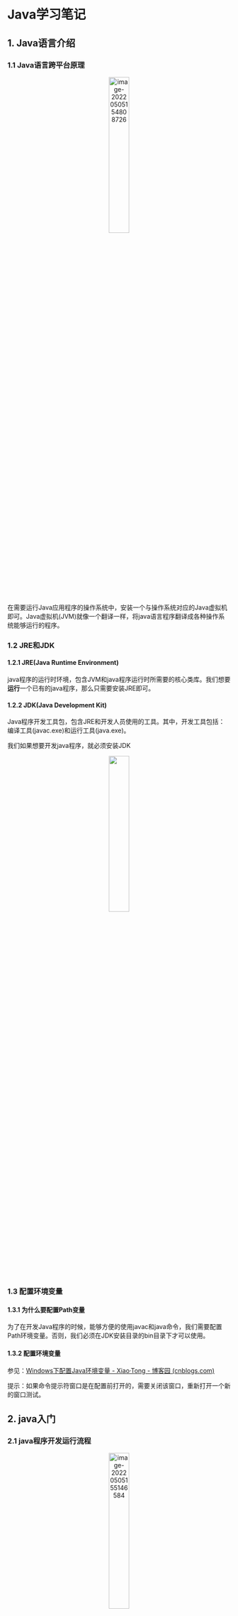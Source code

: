 # Java学习笔记

## 1. Java语言介绍

### 1.1 Java语言跨平台原理

<center><img src="../99.Figure/02-001/image-20220505154808726.png" alt="image-20220505154808726" width=30%/></center>


在需要运行Java应用程序的操作系统中，安装一个与操作系统对应的Java虚拟机即可。Java虚拟机(JVM)就像一个翻译一样，将java语言程序翻译成各种操作系统能够运行的程序。



### 1.2 JRE和JDK

#### 1.2.1 JRE(Java Runtime Environment)

java程序的运行时环境，包含JVM和java程序运行时所需要的核心类库。我们想要**运行**一个已有的java程序，那么只需要安装JRE即可。

#### 1.2.2 JDK(Java Development Kit)

Java程序开发工具包，包含JRE和开发人员使用的工具。其中，开发工具包括：编译工具(javac.exe)和运行工具(java.exe)。

我们如果想要开发java程序，就必须安装JDK

<center><img src="../99.Figure/02-001/1.png" width=30% /></center>



### 1.3 配置环境变量

#### 1.3.1 为什么要配置Path变量

为了在开发Java程序的时候，能够方便的使用javac和java命令，我们需要配置Path环境变量。否则，我们必须在JDK安装目录的bin目录下才可以使用。

#### 1.3.2 配置环境变量

参见：[Windows下配置Java环境变量 - Xiao·Tong - 博客园 (cnblogs.com)](https://www.cnblogs.com/xiaotong-sun/p/16139038.html)

提示：如果命令提示符窗口是在配置前打开的，需要关闭该窗口，重新打开一个新的窗口测试。



## 2. java入门

### 2.1 java程序开发运行流程

<center><img src="../99.Figure/02-001/image-20220505155146584.png" alt="image-20220505155146584" width=30% /></center>

### 2.2 HelloWorld案例

```java
// HelloWorld.java
public class HelloWorld {
    public static void main(String[] args) {
        System.out.println("HelloWorld");
    }
}
```

在命令提示符窗口，编译并运行

- 编译：javac HelloWorld.java
- 运行:  java HelloWorld



## 3. java基础语法

### 3.1 关键字

- 关键字的字母全部小写
- 常用的代码编辑器，针对关健字有特殊颜色标记。
- 例如：`public`, `class`, `static`, `void`等。



### 3.2 常量

常量：在程序运行过程中，其值不可以发生改变的量。

| **常量类型** |                **说明**                | **举例**       |
| :----------: | :------------------------------------: | :------------- |
|  字符串常量  |          用双引号括起来的内容          | "HelloWorld"   |
|   整数常量   |             不带小数的数字             | 666， -8       |
|   小数常量   |              带小数的数字              | 1.1， 3.14     |
|   字符常量   |          用单引号括起来的内容          | 'A', '0', '我' |
|   布尔常量   |            布尔值，表示真假            | true，false    |
|    空常量    | 一个特殊的值：空值(空常量不能直接输出) | null           |



### 3.3 数据类型

#### 3.3.1 类型

java是强类型语言，对于每一种数据都给出明确的数据类型，不同的数据类型分配不同的内存空间，因此它们表示的数据大小也是不一样的。

<center><img src="../99.Figure/02-001/2.png" width=40% /></center>



#### 3.3.2 内存占用和取值范围

<center><img src="../99.Figure/02-001/3.png" width=40% /></center>



### 3.4 变量

变量：在程序运行过程中，其值可以发生改变的量

从本质上讲，变量是内存中的一小块区域。

#### 3.4.1 变量定义

- 格式：数据类型 变量名 = 变量值
- 范例：`int a = 10`

**注意事项：**

1. 整数变量默认类型为int， 浮点数变量默认为double
2. 变量名字不能重复
3. 变量未赋值不能使用
4. long类型的变量定义时，为了防止整数过大，后面要加L
5. float类型的变量定义时，为了防止类型不兼容，后面要加F

```java
public class VariableDemo {
    public static void main(String[] args) {
        long l = 10000000000L;	// 不能这样声明：long l = 10000000000
        System.out.println(l);
        float f = 3.14f;		// 不能这样声明：float f = 3.14
        System.out.println(f);
    }
}
```



### 3.5 标识符

#### 3.5.1 规则

1. 由数字、字母、下划线(`_`)和美元符(`$`)组成
2. 不能以数字开头
3. 不能是关键字
4. 区分大小写



#### 3.5.2 常见命名约定

<center><img src="../99.Figure/02-001/4.png" width=40% /></center>



### 3.6 类型转换

#### 3.6.1 自动类型转换

将一个表示**数据范围小**的数值或变量赋值给另一个表示**数据范围大**的变量。

<center><img src="../99.Figure/02-001/image-20220505155213387.png" alt="image-20220505155213387" width=40% /></center>



#### 3.6.2 强制类型转换

将一个表示**数据范围大**的数值或变量赋值给另一个表示**数据范围小**的变量。

- 格式：目标数据类型 变量名 = (目标数据类型)值或者变量
- 范例：`int k = (int)88.88`



### 3.7 算术运算符

| 符号 | 作用 |
| :--: | :--: |
|  +   |  加  |
|  -   |  减  |
|  *   |  乘  |
|  /   |  除  |
|  %   | 取余 |

注意：整数相除只能得到整数，要想得到小数，必须有浮点数的参与



#### 3.7.1 字符串的“+”操作

```java
public class VariableDemo {
    public static void main(String[] args) {
        System.out.println("hello" + "world");
        // "helloworld"
        System.out.println("helloWorld" + 666);
        // "helloWorld666"
        System.out.println("helloWorld" + 6 + 66);
        // "helloWorld666"
        System.out.println(1 + 99 + "hello");
        // "100hello"   !!!!
    }
}
```



### 3.8 逻辑运算符

| 符号 |   作用   |                   说明                   |
| :--: | :------: | :--------------------------------------: |
|  &   |  逻辑与  |           结果均为true则为true           |
|  \|  |  逻辑或  |          结果均为false则为false          |
|  ^   | 逻辑异或 |     结果不同则为true，相同则为false      |
|  !   |  逻辑非  | 结果为true则为false，结果为false则为true |



### 3.9 短路逻辑运算符

| 符号 |  作用  |           说明           |
| :--: | :----: | :----------------------: |
|  &&  | 短路与 | 如果左边为假，右边不执行 |
| \|\| | 短路或 |   左边为真，右边不执行   |



### 3.10 三元运算符

- 格式：关系表达式?表达式1：表达式2
- 范例：a>b?a:b;

计算规则：

1. 首先计算关系表达式的值
2. 如果值为true，表达式1的值就是运算结果
3. 如果值为false，表达式2的值就是运算结果



### 3.11 数据输入

**Scanner使用的基本步骤**

:one: 导包

```java
import java.util.Scanner;
// 导包的动作必须出现在类定义的上边
```

:two: 创建对象

```java
Scanner sc = new Scanner(System.in);
```

:three: 接收数据

```java
int i = sc.nextInt();
```



### 3.12 Random

作用：用于产生一个随机数

使用步骤:

:one: 导包

```java
import java.util.Random;
```

:two: 创建对象

```java
Random r = new Random();
```

:three: 获取随机数

```java
int number = r.nextInt(10);
// 获取随机数的范围为：[0,10), 包括0，但不包括10
```



### 3.13 数组

数据是一种用来存储==多个相同类型数据==的存储类型

#### 3.13.1 数组的定义格式

- 格式一： 数据类型`[]`  变量名
- 范例：`int[] arr`



- 格式二： 数据类型  变量名`[]`
- 范例：`int arr[]`

**注意：**这两种格式在使用上是等价的，但推荐第一种格式。



#### 3.13.2 数组的初始化

**动态初始化：**初始化时仅指定数组长度，由系统为数组分配初始值。

- 格式：数据类型`[]`  变量名 = new 数据类型`[数组长度]`
- 范例：`int[] arr = new int[3];`

**静态初始化：**初始化时，指定每个数组元素的初始值，由系统决定数组长度。

- 格式：数据类型`[]` 变量名 = new 数据类型`[]` {数据1， 数据2， 数据3}；
- 范例：`int[] arr = new int[] {1, 2, 3};`
- 简化格式：`int[] arr = {1, 2, 3};`



#### 3.13.3 内存分配

<center><img src="../99.Figure/02-001/13.png" width=40% /></center>





## 4. java流程控制

### 4.1 流程控制语句分类

- 顺序结构
- 分支结构`if`, `switch`
- 循环结构`for`, `while`, `do...while`



### 4.2 switch语句格式

```
switch(表达式) {
	case 值1:
		语句体1;
		break;
	case 值2:
		语句体2;
		break;
	...
	default:
		语句体n+1;
		break;
}
```

**注意事项： case穿透**

如果在一个语句体结束之后，没有break，就会继续执行下面的case，直到遇到break为止。合理利用case穿透现象可以简化程序。

```java
// case穿透现象的应用示例
switch(month) {
    case 1:
    case 2:
    case 12:
        System.out.println("冬季");
        break;
    case 3:
    case 4:
    case 5:
        System.out.println("春季");
        break;
}
```





## 5. IDEA的安装与使用



### 5.1 IDEA概述

IDEA是用于Java语言开发的集成环境，它是业界公认的目前用于java程序开发的最好的工具。

**集成环境：**把代码==编写、编译、执行、调试==等多种功能综合到一起的开发工具



### 5.2 IDEA创建项目流程

:one: 创建空项目

<center><img src="../99.Figure/02-001/5.png" width=40% /></center>

:two: 创建新模块

<center><img src="../99.Figure/02-001/6.png" width=40% /></center>

:three: 在模块下的src下创建一个包

<center><img src="../99.Figure/02-001/7.png" width=40% /></center>

:four: 在包下创建一个类

<center><img src="../99.Figure/02-001/8.png" width=40% /></center>

:five: 在类中编写代码

:six: 在idea中执行程序(生成的class文件在out目录下)

<center><img src="../99.Figure/02-001/9.png" width=40% /></center>



### 5.3 IDEA项目结构

<center><img src="../99.Figure/02-001/10.png" width=40% /></center>





### 5.4 IDEA中内容辅助键和快捷键

#### 5.4.1 内容辅助键

- 快速生成语句
    - 快速生成main()方法：`psvm，回车` 或者 `main， 回车`
    - 快速生成输出语句：`sout, 回车`
- 内容辅助键
    - `Ctrl + Alt + space`: 内容提示， 代码补全等(新版本可能无法使用，直接tab即可)。

#### 5.4.2 注释键

- 单行注释：选中代码，`ctrl + /`
- 多行注释：选中代码，`ctrl + shift + /`



### 5.5 IDEA中模块操作

- 新建模块：操作见上面创建项目

- 删除模块

    <center><img src="../99.Figure/02-001/11.png" width=40% /></center>

- 导入模块

    <center><img src="../99.Figure/02-001/12.png" width=40% /></center>



## 6. java初级进阶

### 6.1 方法

#### 6.1.1 方法概述

- ==方法==是将具有独立功能的代码块组织成为一个整体，使其具有特殊的代码集。
- 方法必须先创建才能使用，该过程成为==方法定义==
- 方法创建后并不是直接运行的，需要手动使用后才可以执行，该过程称为==方法调用==。



#### 6.1.2 方法定义和调用

- 定义的格式：

    ```java
    public static void 方法名() {
        // 方法体
    }
    ```

- 调用的格式：

    ```java
    方法名();
    ```

- 带参数方法的定义：

    ```java
    public static void isEvenNumber(int a, int b) {
        // 方法体
    }
    ```



#### 6.1.3 方法的注意事项

- 方法==不能嵌套定义==
- void表示无返回值，可以省略return， 也可以单独的书写return，后面不加数据。
- 定义方法时，要做到==两个明确==
    - 明确返回值类型
    - 明确参数类型和数量



#### 6.1.4 方法重载

**方法重载**指同一个类中定义的多个方法之间的关系，这些方法只有满足下列条件才相会构成重载

- 多个方法在==同一个类中==
- 多个方法具有==相同的方法名==
- 多个方法的==参数不相同==或者==类型不同==或者==数量不同==

**特点：**

1. 重载仅对应方法的定义，与方法的调用无关
2. 重载仅针对同一个类中方法的==名称与参数进行识别==，与==返回值无关==，不能通过返回值来判断方法是否重载。
3. 在调用时，java虚拟机会通过==参数的不同==来区分同名的方法。



方法重载范例；

```java
/* 示例一 */
public class MethodDemo {
    public static void fn(int a) {
        // 方法体
    }
    public static void fn(double a) {
        // 方法体
    }
}

/* 示例二 */
public class MethodDemo {
    public static float fn(int a) {
        // 方法体
    }
    public static int fn(int a, int b) {
        // 方法体
    }
}
```





### 6.2 Debug

**Debug:**是供程序员使用的程序调试工具，它可以用于==查看程序的执行流程==，也可以用于追踪程序的执行过程来==调试程序==。

Debug调试又称为断点调试，断点其实是一个标记，告诉我们从哪里查看。



### 6.3 类和对象

#### 6.3.1 类

类的重要性：是java程序的基本组成单位

类的定义：是对现实生活中一类具有==共同属性==和==行为==的事物的抽象，确定对象将会拥有的属性和行为

类的组成：

- 属性：在类中通过==成员变量==来体现(类中方法外的变量)
- 行为：在类中通过==成员方法==来体现。



#### 6.3.2 类的定义

- 步骤：

    <center><img src="../99.Figure/02-001/image-20220505160300098.png" alt="image-20220505160300098" width=40% /></center>
    
- 格式：

    ```java
    public class 类名 {
        // 成员变量
        数据类型 变量1;
        数据类型 变量2;
        ....
        // 成员方法
        方法1;
        方法2;
        ....
    }
    ```

- 范例：

    ```java
    public class Phone {
        String brand;
        int price;
        
        public void call() {
            System.out.println("call");
        }
        
        public void sendMessage() {
            System.out.println("message");
        }
    }
    ```



#### 6..3.3 对象

**创建对象：**

- 格式：类名 对象名 = new 类名();
- 范例：`Phone p = new Phone();`

**使用对象：**

1. 使用成员变量
    - 格式：对象名.变量名
    - 范例：`p.brand`
2. 使用成员方法
    - 格式：对象名.方法名
    - 范例：`p.call()`

```java
public class PhoneDemo {
    public static void main(String[] args) {
        Phone p = new Phone();
        p.brand = "小米";
        p.price = 2999;
        System.out.println(p.brand);
        System.out.println(p.price);
        p.call();
        p.sendMessage();
    }
}
```



#### 6.3.4 对象内存图及调用过程

<center><img src="../99.Figure/02-001/14.png" width=40% />
<br>
<b>study方法调用完毕后，出栈，doHomework入栈 </b><br>
<img src="../99.Figure/02-001/15.png" width=40% /></center>






#### 6.3.5 成员变量和局部变量

<center><img src="../99.Figure/02-001/16.png" width=40% /></center>



### 6.4 ==封装==

#### 6.4.1 private关键字

- 是一个==权限修饰符==
- 可以修饰成员变量和成员方法
- 作用是：保护成员不被别的类使用，被private修饰的成员只在本类中才能访问

针对private关键字修饰的成员变量，如果需要被其他类使用，必须提供相应的操作

- 提供“get变量名()”方法，获取成员变量的值，方法用public修饰
- 提供“set变量名(参数)",用于设置成员变量的值，方法用public修饰

==通过以上方式可以处理输入数据的安全问题==



范例：

```java
package com.itheima02;

public class Student {
    String name;
    private int age;

    public void setAge(int a) {
        if (a >= 120 || a <= 0) {
            System.out.println("你输入的年龄有误");
        } else {
            age = a;
        }
    }

    public int getAge() {
        return age;
    }

    public void show() {
        System.out.println(name + "," + age);
    }
}


public class StudentDemo {
    public static void main(String[] args) {
        Student stu = new Student();
        stu.name = "小明";
        stu.setAge(-30);
        stu.show();
        stu.setAge(30);
        stu.show();
        System.out.println("getAge方法测试结果：" + stu.getAge());
    }
}

// OUT
你输入的年龄有误
小明,0
小明,30
getAge方法测试结果：30
```



#### 6.4.2 this关健字

1. this修饰的变量用于指代==成员变量==
    - 方法的形参如果与成员变量同名，不带this修饰的变量指的是形参，而不是成员变量
    - 方法的形参没有与成员变量同名，不带this修饰的变量指的是成员变量
2. this解决==局部变量隐藏成员变量的问题==
3. this：代表所在类的对象引用。==方法被哪个对象调用，this就代表哪个对象==。



#### 6.4.3 封装的概念

<center><img src="../99.Figure/02-001/17.png" width=40% /></center>



### 6.5 构造方法

构造方法是一种特殊方法，作用是在创建对象时完成对象数据的初始化。当一个类中没有构造方法，系统将默认给类一个无参的构造方法。·

构造函数基本上定义了两个规则。它们分别如下 :

1. **构造函数名称必须与其类名称相同**
2. **构造函数必须没有显式返回类型**



**基本格式:**

```java
public class 类名 {
    修饰符 类名(参数) {
        //内容
    }
}
// 范例
public class Student {
    public Student() {
        //内容
    }
}
```



**注意事项：**

<center><img src="../99.Figure/02-001/18.png" width=40% /></center>





**标准类的制作：**

<center><img src="../99.Figure/02-001/19.png" width=40% /></center>

**范例：**

```java
package com.itheima;

public class Student {
    // 成员变量
    private String name;
    private int age;

    // 构造方法
    public Student() {
    }

    public Student(String name, int age) {
        this.name = name;
        this.age = age;
    }

    // 成员方法
    public void setName(String name) {
        this.name = name;
    }

    public String getName() {
        return name;
    }

    public void setAge(int age) {
        this.age = age;
    }

    public int getAge() {
        return age;
    }

    public void show() {
        System.out.println(name + "," + age);
    }
}


public class StudentDemo {
    public static void main(String[] args) {
        // 无参构造
        Student s1 = new Student();
        s1.setName("小明");
        s1.setAge(30);
        s1.show();

        // 带参构造
        Student s2 = new Student("小刚", 20);
        s2.show();
    }
}
```



### 6.6 API

#### 6.6.1 API概述

API(Application Programming Interface):应用程序编程接口（本质上就是一些接口类，这些类中定义好了一些有用的方法）

Java API：指的就是JDK中提供的各种功能的java类。我们可以通过==帮助文档==来查看这些类。java.lang包下的类不需要导包。



#### 6.6.2 如何使用帮助文档

<center><img src="../99.Figure/02-001/image-20220505160424737.png" alt="image-20220505160424737" width=40%/></center>



### 6.7 String

#### 6.7.1 概述

<center><img src="../99.Figure/02-001/20.png" width=40% /></center>



#### 6.7.2 构造方法：

<center><img src="../99.Figure/02-001/21.png" width=40% /></center>



#### 6.7.3 String对象特点

1. 通过new创建的字符串对象，每一次new都会申请一个内存空间，即使内容相同，它们的地址也是不同的。
2. 通过`“”`方式给出的字符串，只要字符序列相同（顺序和大小写），无论在代码中出现几次，都只是一个String对象。



#### 6.7.4 字符串的比较

- 使用`==`作比较
    - 基本类型：比较的是==数据值==是否相同
    - 引用类型：比较的是==地址值==是否相同
- 使用`equals()`
    - 比较的是引用的内容是否相同。



#### 6.7.5 案例

##### 统计字符串中大写字母，小写字母，及数字个数。

```java
import java.util.Scanner;

public class StringCount {
    public static void main(String[] args) {
        Scanner sc = new Scanner(System.in);
        System.out.println("Please input the String:");
        String str = sc.nextLine();
        int count1 = 0, count2 = 0, count3 = 0;
        for (int i = 0; i < str.length(); i ++) {
            char ch = str.charAt(i);
            if (ch >= 'A' && ch <= 'Z') {
                count1 ++;
            }else if (ch >= 'a' && ch <= 'z') {
                count2 ++;
            } else if(ch >= '0' && ch <= '9') {
                count3 ++;
            }
        }
        System.out.println("大写字母：" + count1);
        System.out.println("小写字母：" + count2);
        System.out.println("数字：" + count3);
    }
}
```



##### 字符串反转

```java
import java.util.Scanner;

public class StringReverse {
    public static void main(String[] args) {
        Scanner sc = new Scanner(System.in);
        String str = sc.nextLine();
        String ans = reverse(str);
        System.out.println(ans);
    }

    public static String reverse(String str) {
        String ans = "";
        for (int i = str.length() - 1; i >= 0; i --) {
            ans += str.charAt(i);
        }
        return ans;
    }
}
```



### 6.8 StringBulider

#### 6.8.1 概述

<center><img src="../99.Figure/02-001/22.png" width=40% />
    <br><br>
    <img src="../99.Figure/02-001/23.png" width=40% /></center>



#### 6.8.2 范例

```java
// 范例1
public class StringBuilderDemo {
    public static void main(String[] args) {
        StringBuilder sb = new StringBuilder();
        // 链式编程
        sb.append("hello").append(" world").append(" 123");
        System.out.println(sb);
    }
}


// 范例2
public class StringBuilderDemo {
    public static void main(String[] args) {
        int[] arr = {1, 2, 3};
        System.out.println(arrayToString(arr));
        String str = "abcd";
        System.out.println(myRverse(str));
    }

    public static String arrayToString(int[] arr) {
        StringBuilder sb = new StringBuilder("[");
        for (int i = 0; i < arr.length; i ++) {
            sb.append(i);
            if (i < arr.length - 1) {
                sb.append(",");
            }
        }
        sb.append("]");
        return sb.toString();
    }

    public static String myRverse(String str) {
        StringBuilder sb = new StringBuilder(str);
        return sb.reverse().toString();
    }
}
```



<center><img src="../99.Figure/02-001/24.png" width=40% /></center>





### 6.9 集合

#### 6.9.1 集合概述

集合类的特点：提供一种==存储空间可变==的存储模型，存储的数据容量可以发生改变。

**案例：集合存储学生对象，并遍历**

```java
// 定义学生类
public class Student {
    // 成员变量
    private String name;
    private int age;

    // 构造方法
    public Student() {
    }

    public Student(String name, int age) {
        this.name = name;
        this.age = age;
    }

    // 成员方法
    public void setName(String name) {
        this.name = name;
    }

    public String getName() {
        return name;
    }

    public void setAge(int age) {
        this.age = age;
    }

    public int getAge() {
        return age;
    }
}

// 遍历
public class ArrayListTest {
    public static void main(String[] args) {
        // 创建集合对象
        ArrayList<Student> array = new ArrayList<>();

        // 创建学生对象
        Student stu1 = new Student("小明", 18);
        Student stu2 = new Student("小刚", 13);
        Student stu3 = new Student("小李", 19);

        // 添加学生对象到集合中
        array.add(stu1);
        array.add(stu2);
        array.add(stu3);

        // 遍历集合
        for (int i = 0; i < array.size(); i++) {
            Student s = array.get(i);
            System.out.println(s.getName() + "," + s.getAge());
        }
    }
}
```



### 6.10 ==继承==

- java中类只支持单继承，不支持多继承
- java中类支持多层继承

#### 6.10.1 继承概述

继承是面向对象三大特征之一。可以使得子类具有父类的属性和方法，还可以在子类中重新定义，最佳属性和方法。

#### 6.10.2 格式

- 格式：public class 子类名 extends 父类名{}
- 范例：`public calss Zi extends Fu {}`
- Fu: 是父类，也称为基类、超类。
- Zi：是子类，也被称为派生类。



继承中子类的特点：

- 子类可以有父类的内容
- 子类可以有自己特有的内容

```java
// 父类
public class Fu {
    public void show() {
        System.out.println("show方法被调用");
    }
}

//子类
public class Zi extends Fu{
    public void method() {
        System.out.println("method方法被调用");
    }
}

// 测试类
public class Demo {
    public static void main(String[] args) {
        Fu f = new Fu();
        f.show();

        Zi z = new Zi();
        z.method();
        z.show();
    }
}
```



#### 6.10.3 继承的好处和缺点

<center><img src="../99.Figure/02-001/25.png" width=40% /></center>



#### 6.10.4 继承中变量的访问特点

在子类方法中访问一个变量的查找顺序：

1. 子类方法内部局部范围查找
2. 子类成员范围查找
3. 父类成员方法查找
4. 如果都没有就报错（不考虑父类的父类，但是如果父类还有父类也需检查）



#### 6.10.5 super

```java
// 父类
public class Fu {
    public int age = 40;
}

// 子类
public class Zi extends Fu {
    public int age = 20;

    public void show() {
        int age = 30;
        System.out.println(age);
        System.out.println(this.age); // 访问子类成员变量
        System.out.println(super.age); // 访问父类成员变量
    }
}

// 测试类
public class Demo {
    public static void main(String[] args) {
        Zi z = new Zi();
        z.show();
    }
}
```

<center><img src="../99.Figure/02-001/26.png" width=40% /></center>



#### 6.10.6 继承中构造方法的访问特点

<center><img src="../99.Figure/02-001/27.png" width=40% /></center>





#### 6.10.7 继承中成员方法的访问特点

通过子类对象访问一个方法

- 子类成员范围查找
- 父类成员范围查找
- 都没有则报错（不考虑父类的父类）



#### 6.10.8 super内存图

<center><img src="../99.Figure/02-001/30.png" width=40% /></center>

<center><img src="../99.Figure/02-001/28.png" width=40% /></center>

<center><img src="../99.Figure/02-001/29.png" width=40% /></center>


#### 6.10.9 方法重写

方法重写：子类中出现了和父类中一模一样的方法声明

方法重写的应用：当子类需要父类的功能，而功能主体子类有自己特有的内容时，可以重写父类中的方法，这样，既沿袭了父类的功能，又定义了子类特有的内容。

==@Override==

- 是一个注解。
- 可以帮助我们检查重写方法的方法声明的正确性。



**注意事项：**

1. 私有方法不能被重写（父类私有成员子类是不能继承的）
2. 子类方法访问权限不能更低(public  > 默认 > 私有)



### 6.11 包

#### 6.11.1 概述

包其实就是文件夹

作用：对类进行分类管理

包的定义格式

- 格式：package 包名； （多级包用`.`分开
- 范例：`package com.itheima;`

<center><img src="../99.Figure/02-001/31.png" width=40% /></center>



#### 6.11.2 导包

```java
// 格式
import cn.itcast.Teacher
```



### 6.12 修饰符

- 权限修饰符

    <center><img src="../99.Figure/02-001/32.png" width=40% /></center>

- 状态修饰符

    - final：是最终的意思，可以修饰成员方法，成员变量，类

        - 修饰方法时：表示该方法是最终方法，==不能被重写==
        - 修饰变量时：表示该变量是常量，==不能再次被赋值==
            - 变量是基本类型时：final修饰指的是==基本类型的数据值==不能发生改变。
            - 变量是引用类型时：final修饰指的是==引用类型的地址值==不能发生改变，但地址里面的内容是可以改变的。
        - 修饰类：表明该类是最终类，==不能被继承==

    - static：是静态的意思，可以修饰成员方法，成员变量（有点像全局变量的意思）

        - 被类的所有对象共享

        - 可以通过类名调用（推荐），也可以通过对象名调用

            <center><img src="../99.Figure/02-001/33.png" width=40% /></center>



### 6.13 ==多态==

#### 6.13.1 多态概述

同一个对象，在不同时刻表现出来的不同状态

> 举例：学生
>
> 我们可以说学生是学生： `Student stu = new Student();`
>
> 我们也可以说学生是人：`Person stu = new Student();`
>
> 这里学生在不同时刻表现出来了不同的形态，这就是多态。



多态的前提和体现

- 有继承或实现的关系
- 有方法重写
- 有父(类/接口)引用指向(子/实现)类对象



#### 6.13.2 多态中成员访问特点

- 成员变量：编译看左边，执行也看左边
- 成员方法：编译看左边，执行看右边

为什么成员变量和成员方法的访问不一样呢？

- 因为成员方法有重写，而成员变量没有。



#### 6.13.3 多态的好处和弊端

- 好处：提高了程序的拓展性
    - 具体体现：定义方法时，使用父类型作为参数，将来在使用的时候，使用具体的子类型参与操作
- 弊端：不能使用子类的特有功能。



#### 6.13.4 多态中的转型

- 向上转型
    - 从子到父
    - 父类引用==指向==子类对象
- 向下转型
    - 从父到子
    - 父类引用==转为==子类对象



```java
public class Demo {
    public static void main(String[] args) {
        // 多态
    	Animal a = new Cat(); // 向上转型
        
        Cat c = (Cat)a; // 向下转型
        
    }
}
```





### 6.14 抽象类

#### 6.14.1 概念

在java中，一个没有方法体的方法定义为抽象方法， 而类中如果有抽象方法，该类必须定义为抽象类。==（抽象方法必须放在抽象类中，而抽象类中不一定要有抽象方法）==

```java
// 抽象类
public abstract class Animal {
    // 抽象方法
    public abstract void eat();
}
```

**特点:**

<center><img src="../99.Figure/02-001/34.png" width=40% /></center>



#### 6.14.2 抽象类的成员特点

<center><img src="../99.Figure/02-001/35.png" width=40% /></center>


### 6.15 接口

接口是一种==公共的规范标准==，java中的接口更多的体现在==对行为的抽象上==。

#### 6.15.1 接口的特点

- 接口用`interface`修饰
    - `public interface 接口名 {}`
- 类实现接口用`implements`表示
    - `public class 类名 implements 接口名 {}`
- 接口不能实例化
    - 可用参照多态的方式，通过实现类对象实例化，这叫接口多态。
- 接口的实现类
    - 要么重写接口中的所有抽象方法
    - 要么是抽象类



#### 6.15.2 接口的成员特点

<center><img src="../99.Figure/02-001/36.png" width=40% /></center>



#### 6.15.3 类和接口的关系

<center><img src="../99.Figure/02-001/37.png" width=40% /></center>



#### 6.15.4 抽象类和接口的区别

<center><img src="../99.Figure/02-001/38.png" width=40% /></center>



**以报警门案例展示抽象类和接口的用法**

```java
public interface Alarm {
    void alarm();
}

public abstract class Door {
    public abstract void open();
    public abstract void close();
}

public class AlarmDoor extends Door implements Alarm {
    public void open() {
        //
    }
    
    public void close() {
        //
    }
    
    public void alarm() {
        //
    }
}
```

**强调：抽象类是对事物的抽象，而接口是对行为的抽象**



## 7. java中级进阶

### 7.1 类名&抽象类名&接口名作为形参和返回值

#### 7.1.1 类名作为形参和返回值

- 方法的形参是类名，其实需要的是类的对象
- 方法的返回值是类名，其实返回的是类的对象



#### 7.1.2 抽象类名作为形参和返回值

**注意：抽象类是不能实例化的，因此我们需要采用多态的方法来创建抽象类对象。**

- 方法的形参是抽象类名，其实需要的是==该抽象类的子类的对象==
- 方法的返回值是抽象类名，其实返回的是==该抽象类的子类的对象==



#### 7.1.3 接口名作为形参和返回值

**注意：接口是不能实例化的，因此我们需要采用多态的方法来创建接口的实现类对象。**

- 方法的形参是接口名，其实需要的是==该接口的实现类对象==
- 方法的返回值是接口名，其实返回的是==该接口的实现类对象==



### 7.2 内部类

#### 7.2.1 概述

概述：内部类就是在一个类里面定义的类

格式：

```java
public class 类名 {
    // 外部类
    public class 类名 {
        // 内部类
    }
}
```



内部类访问特点：

- 内部类可以直接访问外部类的成员，包括私有。
- 外部类要访问内部类的成员，必须创建对象



#### 7.2.2 成员内部类

按照内部类在类中的定义位置不同，可以分为如下两种形式：

- 在类的成员位置：成员内部类
- 在类的局部位置：局部内部类



成员内部类，外界如何创建对象并使用？

- 格式：`外部类名.内部类名 对象名 = 外部类对象.内部类对象`;
- 范例：`Outer.Inner oi = new Outer().new Inner();`



**成员内部类常见修饰符：**private

如果我们的内部类不想轻易被任何人访问，可以选择使用private修饰内部类，这样我们就无法通过创建对象的方法来访问，想要访问只需要在外部类中定义一个public修饰的方法，间接调用。这样做的好处就是，我们可以在这个public方法中增加一些判断语句，起到数据安全的作用。

```java
  public class Outer {
      private class Inner {
          public void show() {
              System.out.println(“密码备份文件”);
          }
      }
      
      public void method() {
          if(你是管理员){
              Inner i = new Inner();
              i.show();
          }else {
              System.out.println(“你没有权限访问”);
          }
      }
  }
```

下面我们给出一个更加规范的写法

```java
  public class Outer {
      private class Inner {
          public void show() {
              System.out.println(“密码备份文件”);
          }
      }
      //使用getXxx()获取成员内部类，可以增加校验语句（文中省略）
      public Inner getInner() {
          return new Inner();
      }
      
      public static void main(String[] args) {
          Outer outer = new Outer();
          Outer.Inner inner = outer.getInner();
          inner.show();
      }
  }
```



#### 7.2.3 局部内部类

**特点**

- 局部内部类是在方法中定义的类，所以外界是无法直接使用的，需要在方法内部创建对象并使用。
- 局部内部类可以直接访问外部类的成员，也可以访问方法内的局部变量



**格式：**

```java
 public class Outer {
      public void method(){
          class Inner {
          }
      }
  }
```



**访问时：**

```java
  //在局部位置，可以创建内部类对象，通过对象调用和内部类方法
  public class Outer {
      private int age = 20;
      public void method() {
          final int age2 = 30;
          class Inner { // 注意：不能加public和private修饰
              public void show() {
                  System.out.println(age);
                  //从内部类中访问方法内变量age2，需要将变量声明为最终类型。
                  System.out.println(age2);
              }
          }
          
          Inner i = new Inner();
          i.show();
      }
  }
```



#### 7.2.4 匿名内部类

> 一个没有名字的类，是内部类的简化写法

**前提：**需要存在一个类（具体类或者抽象类均可）或者接口

**格式：**

```java
  new 类名或者接口名() {
      重写方法();
  }
```

**本质：其实是继承该类或者实现接口的子类匿名==对象==**

**范例：**

```java
// 接口
public interface Inter {
    void show();
}

// 外部类
public class Outer {
  	public void method() {
        // 匿名内部类
        new Inter() {
            @Override
            public void show() {
                System.out.println("单次匿名内部类")
            }
        }.show;
        
        Inter i = new Inter() {
            @Override
            public void show() {
                System.out.println("多次匿名内部类");
            }
        };
        i.show;
        i.show;
    }
}
```



**匿名内部类在开发中的使用**

我们在开发的时候，会看到抽象类，或者接口作为参数。

而这个时候，实际需要的是一个子类对象。

如果该方法仅仅调用一次，我们就可以使用匿名内部类的格式简化



### 7.3 Object类

**Object是类层次结构的根，每个类都可以将Object作为超类。所有的类都直接或间接地继承自该类**

<center><img src="../99.Figure/02-001/39.png" width=40% /></center>



通过快捷键`alt + insert`可以自动生成

方法重写的示例：

```java
package com.Demo;

import java.util.Objects;

public class Student {
    private String name;
    private String age;

    public Student() {}

    public Student(String name, String age) {
        this.name = name;
        this.age = age;
    }

    public String getAge() {
        return age;
    }

    public void setAge(String age) {
        this.age = age;
    }

    public String getName() {
        return name;
    }

    public void setName(String name) {
        this.name = name;
    }

    @Override
    public String toString() {
        return "Student{" +
                "name='" + name + '\'' +
                ", age='" + age + '\'' +
                '}';
    }

    @Override
    public boolean equals(Object o) {
        if (this == o) return true;
        if (o == null || getClass() != o.getClass()) return false;

        Student student = (Student) o;

        if (!Objects.equals(name, student.name)) return false;
        return Objects.equals(age, student.age);
    }
}
```



### 7.4 Arrays

<center><img src="../99.Figure/02-001/40.png" width=40% /></center>



### 7.5 基本类型包装类

#### 7.5.1 概述

将基本数据类型封装成对象的好处在于，可以在对象中定义更多的功能方法操作该数据

常用的操作之一：用于基本数据类型与字符串之间的转换

| 基本数据类型 |  包装类   |
| :----------: | :-------: |
|     byte     |   Byte    |
|    short     |   Short   |
|     int      |  Integer  |
|     long     |   Long    |
|    float     |   Float   |
|    double    |  Double   |
|     char     | Character |
|   boolean    |  Boolean  |



#### 7.5.2 以Integer为例介绍使用

<center><img src="../99.Figure/02-001/41.png" width=40% /></center>


#### 7.5.3 自动装箱与自动拆箱

- 装箱：把基本数据类型转换为对应的包装类类型
- 拆箱：把包装类类型转换为对应的基本类类型



```java
public class ArrayDemo {
    public static void main(String[] args) {
        Integer i = Integer.valueOf(100); //手动装箱
        Integer i2 = 100; //自动装箱，编译器底层自动实现Integer.valueOf()操作
        
        i2 = i2.intValue() + 200; //i2.intValue()为手动拆箱过程， 加完之后还有个自动装箱过程
        i2 = i2 + 200; // i2+200为自动拆箱； i2 = i2 + 200是自动装箱。
    }
}
```





### 7.6 日期类

#### 7.6.1 构造方法

- `public Date();` 无参构造，以当前时间初始化数据
- `public Date(long time);` 带参构造，以1970年1月1日，经过time毫秒后的日期初始化



#### 7.6.2 常用方法

- `public long getTime();` 获取的是日期对象从1970年1月1日00：00：00到现在的毫秒数
- `public void setTime(long time)` 设置时间，给的是毫秒数



#### 7.6.3 SimpleDateFormat类概述

<center><img src="../99.Figure/02-001/42.png" width=40% /></center>
<center><img src="../99.Figure/02-001/43.png" width=40% /></center>
<center><img src="../99.Figure/02-001/44.png" width=40% /></center>




范例

```java
import java.util.Date;

public class DateDemo {
    public static void main(String[] args) throws ParseException {
        Date d = new Date();

        SimpleDateFormat sdf = new SimpleDateFormat("yyyy/MM/dd hh:mm:ss");
        String s = sdf.format(d);
        System.out.println(s);

        String date = "2020/02/21 21:22:22";
        Date d2 = sdf.parse(date);
        System.out.println(d2);
    }
}
```



#### 7.6.4 Calendar类

Calendar类是一个抽象类，它为某一时刻和一组日历字段之间的转换提供了一些方法，并为操作日历字段提供了一些方法

**Calendar创建对象**

```java
Calendar c = Calendar.getInstance(); // Calendar类通常用此方法创建对象，其原理为多态（向上转型），其日历字段已使用当前的日期和时间初始化
```

**常用方法**

```java
/*  
	public abstract void add(int field,int amount)
    根据日历的规则，将指定的时间量添加或减去给定的日历字段。
    例如，要从当前日历的时间减去5天，您可以通过调用以下方法来实现：
    add(Calendar.DAY_OF_MONTH, -5);
*/

/*
	public int get(int field)
	返回给定日历字段的值。
*/

/*
	public final void set(int year,
                      	int month,
                      	int date,
                      	int hourOfDay,
                      	int minute,
                      	int second)
    设置字段中的值YEAR ， MONTH ， DAY_OF_MONTH ， HOUR_OF_DAY ， MINUTE和SECOND
*/
import java.util.Calendar;

public class CalendarDemo {
    public static void main(String[] args) {
        Calendar c = Calendar.getInstance();
        c.set(2022, 1, 1);
        c.add(Calendar.DATE, +5);
        int year = c.get(Calendar.YEAR);
        int month = c.get(Calendar.MONTH) + 1; // Calendar里面的月份默认从0开始，也就是说：0代表January， 11代表December
        int date = c.get(Calendar.DATE);
        System.out.println(year + "年" + month + "月" + date + "日");
    }
}

// OutPut：2022年2月6日
```





### 7.7 异常

#### 7.7.1 概述

<center><img src="../99.Figure/02-001/45.png" width=40% /></center>



#### 7.7.2 JVM对异常的默认处理方案

- 把异常的名称，异常原因以及异常出现的位置等信息输出在控制台上
- 把程序停止执行



#### 7.7.3 自定义异常处理

两种方案：

1. try .... catch....

    <center>
        <img src="../99.Figure/02-001/46.png" width=40% />
        <br>
    	<b>Throwable的成员方法</b>
    	<br>
        <img src="../99.Figure/02-001/47.png" width=40% />
    </center>
    
    
    
    
    
    
2. throws

    <center><img src="../99.Figure/02-001/48.png" width=40% /></center>



**自定义异常**

<center><img src="../99.Figure/02-001/49.png" width=40% /></center>



<center><img src="../99.Figure/02-001/50.png" width=40% /></center>

**范例**

```java
public class ScoreException extends Exception{ // 非运行时异常（受检异常）
    public ScoreException() {
    }

    public ScoreException(String message) {
        super(message);
    }
}


public class Teacher {
    public void checkScore(int score) throws ScoreException {
        if (score < 0 || score > 100) {
            throw new ScoreException("你输入的成绩不在0-100范围内");
        } else {
            System.out.println(1);
        }
    }
}


public class TeacherTest1 {
    public static void main(String[] args) throws ScoreException {
        int i = 120;

        Teacher t = new Teacher();
        t.checkScore(i);
        System.out.println("end"); // 使用throws ScoreException 时不会执行这一步
    }
}


public class TeacherTest2 {
    public static void main(String[] args) {
        int i = 120;

        Teacher t = new Teacher();
        try {
            t.checkScore(i);
        } catch(ScoreException e) {
            e.printStackTrace();
        }
        System.out.println("end"); // 使用try catch时，会执行这一步
    }
}
```



### 7.8 集合

#### 7.8.1 集合体系结构

 <center><img src="../99.Figure/02-001/51.png" width=40% /></center>

#### 7.8.2 Collection集合概述和使用

- Collecton是单列集合的顶层接口，他表示一组对象，这些对象也称为Collection的元素。
- JDK不提供此接口的任何直接实现，它提供更具体的子接口（如Set和List）实现。



创建Collection集合对象

```java
public class CollectonDemo01 {
    public static void main(String[] args) {
        Collection<String> c = new ArrayList<String>();
        c.add("hello");
        c.add("world");
        c.add("java");
        
        // 迭代器遍历集合元素
        Iterator<String> it = c.iterator(); //创建迭代器对象
        while (it.hasNext()) {
            System.out.println(it.next());
        }
    }
}
```



#### 7.8.3 List集合概述和使用

- List是有序集合，可以通过整数索引访问元素，并搜索列表中的元素
- 与Set集合不同，列表通常允许重复元素



创建List集合对象

```java
public class ListDemo01 {
    public static void main(String[] args) {
        List<String> c = new ArrayList<String>();
        c.add("hello");
        c.add("world");
        c.add("java");
        
        // 迭代器遍历集合元素
        Iterator<String> it = c.iterator(); //创建迭代器对象
        while (it.hasNext()) {
            System.out.println(it.next());
        }
        
        // 并发修改异常
        Iterator<String> it = c.iterator();
        while (it.hasNext()) {
            String s = it.next();
            if (s.equals("world")) {
                c.add("javaee");   // 这个操作导致：modCount和expectedModCount不相等
            }
            System.out.println(s);
        }
        
        // list迭代器，不会产生并发修改异常
        ListIterator<String> lit = list.listIterator();
        while (lit.hasNext()) {
            String s = lit.next();
            if (s.equals("world")) {
                lit.add("javaee");
            }
        }
    }
}
```



#### 7.8.4 增强for循环

- 内部原理是一个Iterator迭代器
- 实现iterator接口的类允许其对象成为增强型for语句的目标



范例

```java
import java.util.ArrayList;
import java.util.List;

public class CollectionDemo01 {
    public static void main(String[] args) {
        int[] arr = {1, 2, 3, 4, 5, 6};
        for (int i : arr) {
            System.out.println(i);
        }

        List<String> list = new ArrayList<>();
        list.add("hello");
        list.add("world");
        list.add("java");
        for (String s: list) {
            System.out.println(s);
        }
    }
}

// 注意增强for循环也会导致并发修改异常，因为其底层原理为iterator迭代器
```



#### 7.8.5 List集合子类特点

list集合常用子类：`ArrayList, LinkedList`

- ArrayList：底层数据结构是数组，查询快，增删慢
- LinkedList：底层数据结构是链表，查询慢，增删快



#### 7.8.6 Set集合概述和特点

- set集合不包含重复元素
- 没有带索引的方法，所以不能使用普通for循环遍历



范例

```java
import java.util.*;

public class CollectionDemo01 {
    public static void main(String[] args) {
        Set<String> set = new HashSet<>();

        set.add("hello");
        set.add("world");
        set.add("java");

        for(String s : set) {
            System.out.println(s);
        }
    }
}
```



**哈希值	**：是JDK根据对象的地址或者字符串或者数字算出来的int类型的数值。



**HashSet集合保证元素唯一性的方法分析：**

<center><img src="../99.Figure/02-001/52.png" width=40% />
<br><br>
<img src="../99.Figure/02-001/53.png" width=40% /></center>



**案例**

 <center><img src="../99.Figure/02-001/54.png" width=40% /></center>

在这个案例中，简单的按照思路进行编程是不可行的，因为我们在创建学生对象时，即使学生成员变量的值相同，也是new出来的不同的对象，因此在加入Set时会加入。

为了解决这个问题，我们需要在Student类中==重写hashCode()和equals()方法==。在IDEA中，通过`alt + insert` 快捷键可以自动重写(一路next即可)。下面我们简单看一下重写后的代码：

```java
import java.util.Objects;

public class Student {
    private String name;
    private String age;

    public Student() {}

    public Student(String name, String age) {
        this.name = name;
        this.age = age;
    }

    public void setName(String name) {
        this.name = name;
    }

    public void setAge(String age) {
        this.age = age;
    }

    public String getName() {
        return name;
    }

    public String getAge() {
        return age;
    }
    
     @Override
    /*
    	重写hashCode()方法，使得具有相同成员变量值的Student对象的hashCode相等，但此时还不能满足要求。
    */
    public int hashCode() {
        int result = name != null ? name.hashCode() : 0;
        result = 31 * result + (age != null ? age.hashCode() : 0);
        return result;
    }

    @Override
    /*
    	重写equals()方法，常规的equals()方法只是比较两个对象的地址值是否相等，因此不满足我们的要求，需要重写使得能够比较两个Student对象的各个成员变量值是否相等，此时就可以满足要求了。
    */
    public boolean equals(Object o) {
        if (this == o) return true;
        if (o == null || getClass() != o.getClass()) return false;

        Student student = (Student) o;

        if (!Objects.equals(name, student.name)) return false;
        return Objects.equals(age, student.age);
    }
}

```



#### 7.8.7 LinkedHashSet集合特点

- 由哈希表和链表实现Set接口，具有可预测的迭代次序
- 由链表保证元素有序，保证元素的存储和取出顺序是一致的
- 由哈希表保证元素唯一，没有重复元素。



#### 7.8.8 TreeSet集合概述和特点

**TreeSet集合特点：**

- 集合元素有序，这里的顺序不是指存储和取出的顺序，而是按照一定的规则进行排序，具体的排序方式取决于构造方法
    - TreeSet(): 根据元素的自然顺序进行排序
    - TreeSet(Comparator comparator): 根据指定的比较器进行排序
- 没有带索引的方法，所以不能使用普通for循环遍历
- 由于是Set集合，所以不包含重复元素



 <center><img src="../99.Figure/02-001/55.png" width=40% /></center>

```java
public class Student implements Comparable<Student> {
    private String name;
    private int age;

    public  Student() {}

    public Student(String name, int age) {
        this.name = name;
        this.age = age;
    }

    public String getName() {
        return name;
    }

    public void setName(String name) {
        this.name = name;
    }

    public int getAge() {
        return age;
    }

    public void setAge(int age) {
        this.age = age;
    }


    @Override
    public int compareTo(Student o) {
        // this.age是这一个，o.age是上一个
        // 如果return 0， 说明元素是重复的，不会添加到集合
        // 如果return 正数， 这一个大于上一个，升序排序
        // 如果return 负数， 说明这一个小于上一个，需要把这个放在上面，倒序排序
        
        int num = this.age - o.age; // 按照年龄升序排序
        // int num = o.age - this.age; // 按照年龄降序排序，可以成将上面的数取相反数，则升序变降序
        return num == 0 ? this.name.compareTo(o.name) : num;
    }
}

import java.util.TreeSet;

public class TreeSetDemo {
    public static void main(String[] args) {
        TreeSet<Student> tr = new TreeSet<>();

        Student s1 = new Student("xishi", 20);
        Student s2 = new Student("diaochan", 19);
        Student s3 = new Student("wangzhaojun", 32);
        Student s4 = new Student("yangyuhuan", 16);

        tr.add(s1);
        tr.add(s2);
        tr.add(s3);
        tr.add(s4);

        for (Student s : tr) {
            System.out.println(s.getName() + ":" + s.getAge());
        }
    }
}
```



 <center><img src="../99.Figure/02-001/56.png" width=40% /></center>

```java
import java.util.Comparator;
import java.util.TreeSet;

public class TreeSetDemo {
    public static void main(String[] args) {
        TreeSet<Student> tr = new TreeSet<>(new Comparator<>() {
            @Override
            public int compare(Student o1, Student o2) {
                // o1->this  o2->o
                int num = o1.getAge() - o2.getAge();
                return num == 0 ? o1.getName().compareTo(o2.getName()) : num;
            }
        });  // 使用匿名内部类的方法生成比较器。
    }
}

```



### 7.9 泛型

 <center><img src="../99.Figure/02-001/57.png" width=40% /></center>


#### 7.9.1 泛型类

**格式**：修饰符 class 类名<类型> { }

**范例：** `public class Generic<T> { }`



```java
public class Generic<T> {
    private T t;

    public T getT() {
        return t;
    }

    public void setT(T t) {
        this.t = t;
    }
}
```



#### 7.9.2 泛型方法

 <center><img src="../99.Figure/02-001/58.png" width=40% /></center>



```java
public class GenericMethod {
    public <T> void show(T t) {
        System.out.println(t);
    }
}
```



#### 7.9.3 泛型接口

 <center><img src="../99.Figure/02-001/59.png" width=40% /></center>

```java
public interface Generic<T> {
    void show(T t);
}

public class GenericImpl<T> implements Generic<T> {
    @Override
    public void show(T t) {
        System.out.println(t);
    }
}
```



#### 7.9.4 类型通配符

 <center><img src="../99.Figure/02-001/60.png" width=40% /></center>



```java
public class GenericDeom {
    public static void main(String[] args) {
        List<? extends Number> list1 = new ArrayList<Number>();
        List<? extends Number> list2 = new ArrayList<Integer>();
        List<? super Number> list3 = new ArrayList<Object>();
        List<? super Number> list4 = new ArrayList<Number>();
    }
}
```



应用范例

```java
public class GenericDeom {
    public static void printAllObject(List<?> list) {
        for (Object i : list) {
            System.out.println(i);
        }
    }

    public static void main(String[] args) {
        List<String> list1 = new ArrayList<>();
        list1.add("你好");
        printAllObject(list1);

        List<Integer> list2 = new ArrayList<>();
        list2.add(200);
        printAllObject(list2);
    }
}
```



#### 7.9.5 可变参数

 <center><img src="../99.Figure/02-001/61.png" width=40% /></center>

```java
public class GenericDeom {
    public static void main(String[] args) {
        sum(10, 20, 30);
        sum(10, 20);
    }

    public static void sum(int ... a) { // 可变参数
        int sum = 0;
        for (int i : a) {
            sum += i;
        }
        System.out.println(sum);
    }
    
    public static void sum2(int a, int ... b) { // 当参数为多个参数并且包含可变参数时，可变参数要放在最后面。
        int sum = 0;
        for (int i : b) {
            sum += i;
        }
        System.out.println(sum);
    }
}
```



**可变参数的使用**
 <center><img src="../99.Figure/02-001/62.png" width=40% /></center>





### 7.10 Map



#### 7.10.1 Map集合概述和使用

- `Interface Map<K, V>`, k: 键的类型， V：值的类型
- 将键映射到值的对象，不能包含重复的键，每一个键可以映射最多一个值。

```java
import java.util.HashMap;
import java.util.Map;

public class MapDemo {
    public static void main(String[] args) {
        Map<String, String> map = new HashMap<>();

//        V put(K key, V value)将指定的值与该映射中的指定键相关联（可选操作）。 
//        如果映射先前包含了密钥的映射，则旧值将被指定的值替换。
        map.put("1", "张三");
        map.put("2", "李四");
        map.put("3", "王五");

        System.out.println(map);
    }
}
```



#### 7.10.2 Map集合的基本功能

 <center><img src="../99.Figure/02-001/63.png" width=40% /></center>



```java
import java.util.HashMap;
import java.util.Map;

public class MapDemo {
    public static void main(String[] args) {
        Map<String, String> map = new HashMap<>();

//        V put(K key, V value)将指定的值与该映射中的指定键相关联（可选操作）。
//        如果映射先前包含了密钥的映射，则旧值将被指定的值替换。
        map.put("1", "张三");
        map.put("2", "李四");
        map.put("3", "王五");

        System.out.println(map);

        System.out.println(map.remove("1"));

        System.out.println(map.containsKey("1"));
        System.out.println(map.containsValue("李四"));

        System.out.println(map.isEmpty());

        System.out.println(map.size());
    }
}


/* output
	{1=张三, 2=李四, 3=王五}
	张三
	false
	true
	false
	2
*/
```



#### 7.10.3 Map集合的获取功能

 <center><img src="../99.Figure/02-001/64.png" width=40% /></center>

```java
import java.util.Collection;
import java.util.HashMap;
import java.util.Map;
import java.util.Set;

public class MapDemo {
    public static void main(String[] args) {
        Map<String, String> map = new HashMap<>();

        map.put("1", "张三");
        map.put("2", "李四");
        map.put("3", "王五");

        System.out.println(map.get("2")); // 根据键获取值, 如果键或值不存在则返回null

        Set<String> ke = map.keySet(); // 获取所有键的集合
        for (String s : ke) {
            System.out.println(s);
        }

        Collection<String> values = map.values(); // 获取所有值的集合
        for (String s : values) {
            System.out.println(s);
        }
        
        Set<Map.Entry<String, String>> entries = map.entrySet();
        for (Map.Entry<String, String> s : entries) {
            System.out.println(s);
        }
    }
}

/*
output:
李四

1
2
3

张三
李四
王五

1=张三
2=李四
3=王五
*/
```



#### 7.10.4 Map集合的遍历

```java
import java.util.HashMap;
import java.util.Map;
import java.util.Set;

public class MapDemo {
    public static void main(String[] args) {
        Map<String, String> map = new HashMap<>();

        map.put("1", "张三");
        map.put("2", "李四");
        map.put("3", "王五");

        // 方式一
        Set<String> strings = map.keySet();
        for (String s : strings) {
            System.out.println(map.get(s));
        }

        // 方式二
        Set<Map.Entry<String, String>> entries = map.entrySet();
        for (Map.Entry<String, String> s : entries) {
            System.out.println(s.getKey() + "," + s.getValue());
        }
    }
}

/* output
张三
李四
王五

1,张三
2,李四
3,王五
*/
```





#### 7.10.5 案例

 <center><img src="../99.Figure/02-001/65.png" width=40% /></center>

```java
// 案例解析：这个案例的关键在于如何判断学生对象是否为同一个对象。
// 由于我们在7.8.6中介绍了HashSet的一个案例，而HashMap和HashSet类似，因此我们考虑重写hashcode()和equals()方法。

import java.util.Objects;

public class Student {
    private String name;
    private int age;

    public Student() {}

    public Student(String name, int age) {
        this.name = name;
        this.age = age;
    }

    public String getName() {
        return name;
    }

    public void setName(String name) {
        this.name = name;
    }

    public int getAge() {
        return age;
    }

    public void setAge(int age) {
        this.age = age;
    }

    @Override
    public boolean equals(Object o) {
        if (this == o) return true;
        if (o == null || getClass() != o.getClass()) return false;

        Student student = (Student) o;

        if (age != student.age) return false;
        return Objects.equals(name, student.name);
    }

    @Override
    public int hashCode() {
        int result = name != null ? name.hashCode() : 0;
        result = 31 * result + age;
        return result;
    }
}


import java.util.HashMap;
import java.util.Map;
import java.util.Set;

public class MapDemo {
    public static void main(String[] args) {
        Map<Student, String> map = new HashMap<>();
        Student s1 = new Student("张三", 20);
        Student s2 = new Student("李四", 21);
        Student s3 = new Student("王五", 22);
        Student s4 = new Student("王五", 23);
        Student s5 = new Student("王五", 23); // 在本案例中s4和s5为同一个对象

        map.put(s1, "上海");
        map.put(s2, "北京");
        map.put(s3, "天津");
        map.put(s4, "深圳");
        map.put(s5, "威海");

        Set<Map.Entry<Student, String>> entries = map.entrySet();
        for (Map.Entry<Student, String> s : entries) {
            Student stu = s.getKey();
            String add = s.getValue();
            System.out.println(stu.getName() + "," + stu.getAge() + "," + add);
        }
    }
}

/*ouput
张三,20,上海
王五,23,威海
李四,21,北京
王五,22,天津
*/
```



 <center><img src="../99.Figure/02-001/66.png" width=40% /></center>

```java
import java.util.ArrayList;
import java.util.HashMap;
import java.util.Set;

public class MapDemo {
    public static void main(String[] args) {
        ArrayList<HashMap<String, String>> list = new ArrayList<>();
        HashMap<String, String> hm1 = new HashMap<>();
        hm1.put("1", "zhang");
        hm1.put("2", "wang");

        HashMap<String, String> hm2 = new HashMap<>();
        hm2.put("3", "li");
        hm2.put("4", "sun");

        list.add(hm1);
        list.add(hm2);

        for (HashMap<String, String> hm : list) {
            Set<String> strings = hm.keySet();
            for (String s : strings) {
                System.out.println(s + "," + hm.get(s));
            }
        }
    }
}

/* output
1,zhang
2,wang
3,li
4,sun
*/
```



 <center><img src="../99.Figure/02-001/67.png" width=40% /></center>

```java
import java.util.ArrayList;
import java.util.HashMap;
import java.util.Set;

public class MapDemo {
    public static void main(String[] args) {
        HashMap<String, ArrayList<String>> map = new HashMap<>();
        ArrayList<String> list1 = new ArrayList<>();
        list1.add("yi");
        list1.add("er");
        list1.add("san");

        ArrayList<String> list2 = new ArrayList<>();
        list2.add("si");
        list2.add("wu");
        list2.add("liu");

        map.put("1", list1);
        map.put("2", list2);

        Set<String> strings = map.keySet();
        for (String s : strings) {
            ArrayList<String> list = map.get(s);
            for (String ss : list) {
                System.out.println(s + "," + ss);
            }
        }
    }
}

```





### 7.11 Collections

#### 7.11.1 概述和使用

 <center><img src="../99.Figure/02-001/68.png" width=40% /></center>

```java
import java.util.ArrayList;
import java.util.Collections;
import java.util.List;

public class CollectionsDemo {
    public static void main(String[] args) {
        List<Integer> list = new ArrayList<>();

        list.add(10);
        list.add(20);
        list.add(30);
        list.add(50);
        list.add(40);

        System.out.println(list);

        Collections.sort(list);    // 升序排序
        System.out.println(list);

        Collections.reverse(list); // 反转指定列表中的元素顺序
        System.out.println(list);

        Collections.shuffle(list); // 使用默认的随机源随机排列指定的列表
        System.out.println(list);
    }
}

```



#### 7.11.2 案例

 <center><img src="../99.Figure/02-001/69.png" width=40% /></center>

==对比7.8.7==

**方法一：** Student类实现Comparable接口并重写compareTo()方法

```java
import java.util.Comparator;

public class Student implements Comparable<Student> {
    private String name;
    private int age;

    public Student() {
    }

    public Student(String name, int age) {
        this.name = name;
        this.age = age;
    }

    public String getName() {
        return name;
    }

    public void setName(String name) {
        this.name = name;
    }

    public int getAge() {
        return age;
    }

    public void setAge(int age) {
        this.age = age;
    }


    @Override
    public int compareTo(Student o) {
        int num = age - o.age;
        return num == 0 ? name.compareTo(o.name) : num;
    }
}


import java.util.ArrayList;
import java.util.Collections;

public class CollectionsDemo {
    public static void main(String[] args) {
        ArrayList<Student> list = new ArrayList<>();

        Student s1 = new Student("Bob", 20);
        Student s2 = new Student("Jack", 21);
        Student s3 = new Student("Jim", 19);
        Student s4 = new Student("Rose", 20);

        list.add(s1);
        list.add(s2);
        list.add(s3);
        list.add(s4);

        Collections.sort(list);

        for (Student s : list) {
            System.out.println(s.getName() + "," + s.getAge());
        }
    }
}
```



**方法二：** 使用`public static <T> void sort(List<T> list, Comparator<? super T> c)`方法

```java
package com.Collections;

public class Student {
    private String name;
    private int age;

    public Student() {
    }

    public Student(String name, int age) {
        this.name = name;
        this.age = age;
    }

    public String getName() {
        return name;
    }

    public void setName(String name) {
        this.name = name;
    }

    public int getAge() {
        return age;
    }

    public void setAge(int age) {
        this.age = age;
    }
}



import java.util.ArrayList;
import java.util.Collections;
import java.util.Comparator;

public class CollectionsDemo {
    public static void main(String[] args) {
        ArrayList<Student> list = new ArrayList<>();

        Student s1 = new Student("Bob", 20);
        Student s2 = new Student("Jack", 21);
        Student s3 = new Student("Jim", 19);
        Student s4 = new Student("Rose", 20);

        list.add(s1);
        list.add(s2);
        list.add(s3);
        list.add(s4);

        Collections.sort(list, new Comparator<Student>() {
            @Override
            public int compare(Student o1, Student o2) {
                int num = o1.getAge() - o2.getAge();
                return num == 0 ? o1.getName().compareTo(o2.getName()) : num;
            }
        });

        for (Student s : list) {
            System.out.println(s.getName() + "," + s.getAge());
        }
    }
}
```



 <center><img src="../99.Figure/02-001/70.png" width=40% /></center>



```java
import java.util.ArrayList;
import java.util.Collections;
import java.util.HashMap;
import java.util.TreeSet;

public class CollectionsDemo {
    public static void main(String[] args) {
        HashMap<Integer, String> box = new HashMap<>();
        ArrayList<Integer> order = new ArrayList<>();
        String[] colors = {"♦", "♣", "♥", "♠"};
        String[] numbers = {"3", "4", "5", "6", "7", "8", "9", "10", "J", "Q", "K", "A", "2"};
        int index = 0;

        for (String number : numbers) {
             for (String color : colors) {
                box.put(index, color + number);
                order.add(index);
                index ++;
            }
        }
        box.put(index, "小王");
        order.add(index);
        index ++;
        box.put(index, "大王");
        order.add(index);

        Collections.shuffle(order);

        TreeSet<Integer> player1 = new TreeSet<>();
        TreeSet<Integer> player2 = new TreeSet<>();
        TreeSet<Integer> player3 = new TreeSet<>();
        TreeSet<Integer> dp = new TreeSet<>();


        for (int i = 0; i < order.size(); i ++) {
            if (i >= order.size() - 3) {
                dp.add(order.get(i));
            } else if (i % 3 == 0) {
                player1.add(order.get(i));
            } else if (i % 3 == 1) {
                player2.add(order.get(i));
            } else {
                player3.add(order.get(i));
            }
        }

        lookCard("player1", player1, box);
        lookCard("player2", player2, box);
        lookCard("player3", player3, box);
        lookCard("dp", dp, box);
    }

    public static void lookCard(String name, TreeSet<Integer> player, HashMap<Integer, String> box) {
        System.out.print(name + ":");
        for (Integer i : player) {
            System.out.print(box.get(i) + " ");
        }
        System.out.println();
    }
}
```





### 7.12 File

#### 7.12.1 File类概述和构造方法

 <center><img src="../99.Figure/02-001/71.png" width=40% /></center>

**这三个构造方法在实际应用中是等效的。**



#### 7.12.2 File类创建功能

- `public boolean creatNewFile()`: 当具有该名称的文件不存在时，创建一个由该抽象路径命名的新空文件
    - 如果文件不存在，就创建文件，并返回true
    - 如果文件存在，就不创建文件，并返回false
- `public boolean mkdir()`： 创建由此抽象路径命名的目录
    - 如果目录不存在，就创建目录，并返回true
    - 如果目录存在，就不创建目录，并返回false
- `public boolean mkdirs()`: 创建由此抽象路径命名的目录，包括任何必须但不存在的父目录



#### 7.12.3 File类判断和获取功能

<center><img src="../99.Figure/02-001/72.png" width=40% /></center>


#### 7.12.4 File类删除功能

 <center><img src="../99.Figure/02-001/73.png" width=40% /></center>




### 7.13 IO流

#### 7.13.1 IO流概述和分类

 <center><img src="../99.Figure/02-001/74.png" width=40% /></center>



#### 7.13.2 字节流写数据

 <center><img src="../99.Figure/02-001/75.png" width=40% /></center>

```java
import java.io.FileOutputStream;
import java.io.IOException;

public class FileDemo {
    public static void main(String[] args) throws IOException {
        FileOutputStream fos = new FileOutputStream("F:\\myFile\\fos.txt");
        /*
        * 做了3件事
        *   1.调用系统功能创建文件
        *   2.创建了字节流输出对象
        *   3.让字节流输出对象指向创建的文件
        */
        fos.write(97);
        fos.close();
    }
}

```



<center><img src="../99.Figure/02-001/76.png" width=40% /></center>

```java
import java.io.FileOutputStream;
import java.io.IOException;
import java.nio.charset.StandardCharsets;

public class FileDemo {
    public static void main(String[] args) throws IOException {
        FileOutputStream fos = new FileOutputStream("F:\\myFile\\fos.txt");
        /*
        * 做了3件事
        *   1.调用系统功能创建文件
        *   2.创建了字节流输出对象
        *   3.让字节流输出对象指向创建的文件
        */
        byte[] bytes = "hello world".getBytes(StandardCharsets.UTF_8);
        fos.write(bytes, 2, 3);
        fos.close();
    }
}

```



 <center><img src="../99.Figure/02-001/77.png" width=40% /></center>



**字节流写数据加异常处理**

```java
import java.io.FileOutputStream;
import java.io.IOException;
import java.nio.charset.StandardCharsets;

public class FileDemo {
    public static void main(String[] args) {
        FileOutputStream fos = null;
        try {
            fos = new FileOutputStream("H:\\myFile\\fos.txt", true);
            for (int i = 0; i < 10; i ++) {
                fos.write("hello\n".getBytes(StandardCharsets.UTF_8));
            }
        } catch (IOException e) {
            e.printStackTrace();
        } finally {
            if (fos != null) {
                try {
                    fos.close();
                } catch (IOException e) {
                    e.printStackTrace();
                }
            }
        }
    }
}
```





#### 7.13.3 字节流读数据

<center><b><font size = 6 color = "green">一次读入一个字节数据 （对中文数据不友好）</font></b>
<br>
    <img src="../99.Figure/02-001/78.png" width=40% /></center>

```java
import java.io.FileInputStream;
import java.io.IOException;

public class FileDemo {
    public static void main(String[] args) throws IOException {
        FileInputStream fis = new FileInputStream("F:\\myFile\\fos.txt");
        // 如果读取数据时到达文件末尾，则返回的是-1
        
//        int by = fis.read();
//        while (by != -1) {
//            System.out.println((char) by);
//            by = fis.read();
//        }
        // 这种读数据方法比较麻烦，我们通常采用下面的格式读取数据。
        
        int by;
        while ((by = fis.read()) != -1) {
            System.out.print((char) by);
        }
        fis.close();
    }
}

// 此方法缺点在于读取大文件时，速度太慢。
```



<center><b><font size = 6 color = "green">一次读入一个字节数组数据</font></b></center>


```java
import java.io.*;

public class FileDemo {
    public static void main(String[] args) throws IOException, FileNotFoundException {
        FileInputStream fis = new FileInputStream("F:\\myFile\\fos.txt");

        byte[] bytes = new byte[1024];
        int len; //len不表示字符数组的长度，而是表示实际读到的字符的长度
        while ((len = fis.read(bytes)) != -1) {
            System.out.print(new String(bytes, 0, len));
        }

        fis.close();
    }
}

// 读取是通过创建一个字节数组，读取一个字节数组的大小再写入程序中，此方法的优势在于速度快。
```



#### 7.13.4 字节流复制文本文件

```java
import java.io.*;

public class FileDemo {
    public static void main(String[] args) throws IOException, FileNotFoundException {
        FileInputStream fis = new FileInputStream("F:\\myFile\\fos.txt");
        FileOutputStream fos = new FileOutputStream("F:\\myFile\\fis.txt");
		
        // 一次读入一个字节
        int by;
        while ((by = fis.read()) != -1) {
            fos.write(by);
        }
		
        // 一次读入一个字节数组
        byte[] by = new byte[1024];
        int len;
        while ((len = fis.read(by)) != -1) {
            fos.write(by, 0, len);
        }
        
        fis.close();
        fos.close();
    }
}

/*
	字节流复制图片的操作跟这个是一样的
*/
```



#### 7.13.5 字节缓冲流

 <center><img src="../99.Figure/02-001/79.png" width=40% /></center>
==当读取数据量大的文件时，读取的速度会很慢，很影响我们程序的效率，Java中提高了一套缓冲流，它的存在，可提高IO流的读写速度。==

缓冲流，根据流的分类分成字节缓冲流与字符缓冲流。
字节缓冲流：

1. 字节缓冲输出流 BufferedOutputStream

2. 字节缓冲输入流 BufferedInputStream

它们的内部都包含了一个缓冲区，通过缓冲区读写，就可以提高了IO流的读写速度。

```java
import java.io.*;
import java.nio.charset.StandardCharsets;

public class FileDemo {
    public static void main(String[] args) throws IOException {
        // 字节缓冲输出流
        FileOutputStream fos = new FileOutputStream("F:\\myFile\\bos.txt");
        BufferedOutputStream bos = new BufferedOutputStream(fos);
        bos.write("hellodsaf\n".getBytes(StandardCharsets.UTF_8));
        bos.write("worldasdf\n".getBytes(StandardCharsets.UTF_8));

        bos.close();
        fos.close();
        
        // 字节缓冲输入流
        FileInputStream fis = new FileInputStream("F:\\myFile\\bos.txt");
        BufferedInputStream bis = new BufferedInputStream(fis);
        
        // 单字节读取
        int by;
        while ((by = bis.read()) != -1) {
            System.out.print((char) by);
        }
        
        // 字节数组读取
        byte[] bytes = new byte[1024];
        int len;
        while ((len = bis.read(bytes)) != -1) {
            System.out.println(new String(bytes, 0, len));
        }

        fis.close();
        bis.close();
    }
}
```





#### 7.13.6 字符流



























